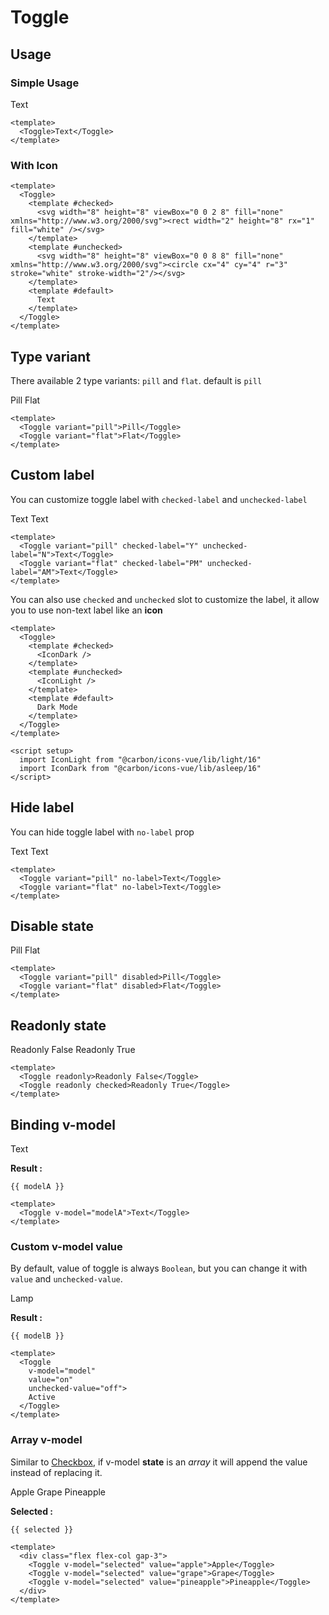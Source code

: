 <script setup>
  import Toggle from "./Toggle.vue"
  import IconLight from "@carbon/icons-vue/lib/light/16"
  import IconDark from "@carbon/icons-vue/lib/asleep/16"
  import { ref } from "vue-demi"
  import { useDark } from '@vueuse/core'

  const modelA   = ref(false)
  const modelB   = ref('off')
  const isDark   = useDark()
  const selected = ref([])
</script>

# Toggle

## Usage

### Simple Usage
<preview>
  <Toggle>Text</Toggle>
</preview>

```vue
<template>
  <Toggle>Text</Toggle>
</template>
```

### With Icon

<preview>
  <Toggle>
    <template #checked>
      <svg width="8" height="8" viewBox="0 0 2 8" fill="none" xmlns="http://www.w3.org/2000/svg"><rect width="2" height="8" rx="1" fill="white" /></svg>
    </template>
    <template #unchecked>
      <svg width="8" height="8" viewBox="0 0 8 8" fill="none" xmlns="http://www.w3.org/2000/svg"><circle cx="4" cy="4" r="3" stroke="white" stroke-width="2"/></svg>
    </template>
    <template #default>
      Text
    </template>
  </Toggle>
</preview>

```vue
<template>
  <Toggle>
    <template #checked>
      <svg width="8" height="8" viewBox="0 0 2 8" fill="none" xmlns="http://www.w3.org/2000/svg"><rect width="2" height="8" rx="1" fill="white" /></svg>
    </template>
    <template #unchecked>
      <svg width="8" height="8" viewBox="0 0 8 8" fill="none" xmlns="http://www.w3.org/2000/svg"><circle cx="4" cy="4" r="3" stroke="white" stroke-width="2"/></svg>
    </template>
    <template #default>
      Text
    </template>
  </Toggle>
</template>
```

## Type variant

There available 2 type variants: `pill` and `flat`. default is `pill`

<preview class="flex-col items-center gap-3">
  <Toggle variant="pill">Pill</Toggle>
  <Toggle variant="flat">Flat</Toggle>
</preview>

```vue
<template>
  <Toggle variant="pill">Pill</Toggle>
  <Toggle variant="flat">Flat</Toggle>
</template>
```

## Custom label

You can customize toggle label with `checked-label` and `unchecked-label`

<preview class="flex-col items-center gap-3">
  <Toggle variant="pill" checked-label="Y" unchecked-label="N">Text</Toggle>
  <Toggle variant="flat" checked-label="PM" unchecked-label="AM">Text</Toggle>
</preview>

```vue
<template>
  <Toggle variant="pill" checked-label="Y" unchecked-label="N">Text</Toggle>
  <Toggle variant="flat" checked-label="PM" unchecked-label="AM">Text</Toggle>
</template>
```

You can also use `checked` and `unchecked` slot to customize the label, it allow you to use non-text label like an **icon**

<preview class="flex-col items-center gap-3">
  <Toggle v-model="isDark">
    <template #checked>
      <IconDark />
    </template>
    <template #unchecked>
      <IconLight />
    </template>
    <template #default>
      Dark Mode
    </template>
  </Toggle>
</preview>

```vue
<template>
  <Toggle>
    <template #checked>
      <IconDark />
    </template>
    <template #unchecked>
      <IconLight />
    </template>
    <template #default>
      Dark Mode
    </template>
  </Toggle>
</template>

<script setup>
  import IconLight from "@carbon/icons-vue/lib/light/16"
  import IconDark from "@carbon/icons-vue/lib/asleep/16"
</script>
```

## Hide label

You can hide toggle label with `no-label` prop

<preview class="flex-col items-center gap-3">
  <Toggle variant="pill" no-label>Text</Toggle>
  <Toggle variant="flat" no-label>Text</Toggle>
</preview>

```vue
<template>
  <Toggle variant="pill" no-label>Text</Toggle>
  <Toggle variant="flat" no-label>Text</Toggle>
</template>
```

## Disable state

<preview class="flex-col items-center gap-3">
  <Toggle variant="pill" disabled>Pill</Toggle>
  <Toggle variant="flat" disabled>Flat</Toggle>
</preview>

```vue
<template>
  <Toggle variant="pill" disabled>Pill</Toggle>
  <Toggle variant="flat" disabled>Flat</Toggle>
</template>
```

## Readonly state

<preview class="flex-col items-center gap-3">
  <Toggle readonly>Readonly False</Toggle>
  <Toggle readonly checked>Readonly True</Toggle>
</preview>

```vue
<template>
  <Toggle readonly>Readonly False</Toggle>
  <Toggle readonly checked>Readonly True</Toggle>
</template>
```

## Binding v-model

<preview class="flex-col items-center gap-3">
  <Toggle v-model="modelA">Text</Toggle>
</preview>

**Result :**

<pre><code>{{ modelA }}</code></pre>

```vue
<template>
  <Toggle v-model="modelA">Text</Toggle>
</template>
```

### Custom v-model value

By default, value of toggle is always `Boolean`, but you can change it with `value` and `unchecked-value`.

<preview class="flex-col items-center gap-3">
  <Toggle v-model="modelB" value="on" unchecked-value="off">Lamp</Toggle>
</preview>

**Result :**

<pre><code>{{ modelB }}</code></pre>

```vue
<template>
  <Toggle
    v-model="model"
    value="on"
    unchecked-value="off">
    Active
  </Toggle>
</template>
```

### Array v-model

Similar to [Checkbox][checkbox], if v-model **state** is an *array* it will append the value instead of replacing it.

<preview class="flex-col items-center">
  <div class="flex flex-col gap-3">
    <Toggle v-model="selected" value="apple">Apple</Toggle>
    <Toggle v-model="selected" value="grape">Grape</Toggle>
    <Toggle v-model="selected" value="pineapple">Pineapple</Toggle>
  </div>
</preview>

**Selected :**
<pre class="whitespace-normal"><code>{{ selected }}</code></pre>

```vue
<template>
  <div class="flex flex-col gap-3">
    <Toggle v-model="selected" value="apple">Apple</Toggle>
    <Toggle v-model="selected" value="grape">Grape</Toggle>
    <Toggle v-model="selected" value="pineapple">Pineapple</Toggle>
  </div>
</template>
```

[checkbox]: /checkbox/component
